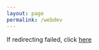 ```yaml
---
layout: page
permalink: /webdev
---
```

<script defer>
    window.location.replace("/events/2021/04/26/web-dev.html")
</script>
<p>If redirecting failed, click <a href="/events/2021/04/26/web-dev.html">here</a></p>
